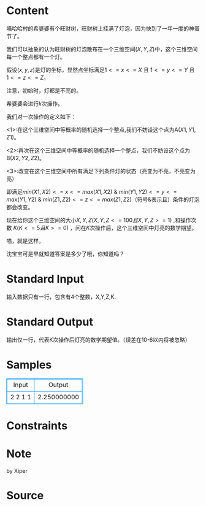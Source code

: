 
# Content

喵哈哈村的希婆婆有个旺财树，旺财树上挂满了灯泡，因为快到了一年一度的神蛋节了。

我们可以抽象的认为旺财树的灯泡散布在一个三维空间$(X,Y,Z)$中，这个三维空间每一个整点都有一个灯。

假设$(x,y,z)$是灯的坐标，显然点坐标满足$1 <= x <= X$ 且 $1 <= y <= Y$ 且 $1 <= z <= Z$。

注意，初始时，灯都是不亮的。

希婆婆会进行$k$次操作。

我们对一次操作的定义如下：

<1>:在这个三维空间中等概率的随机选择一个整点,我们不妨设这个点为A$(X1,Y1,Z1)$。

<2>:再次在这个三维空间中等概率的随机选择一个整点，我们不妨设这个点为B$(X2,Y2,Z2)$。

<3>:改变在这个三维空间中所有满足下列条件灯的状态（亮变为不亮，不亮变为亮）

即满足$min(X1,X2) <= x <= max(X1,X2)$ & $min(Y1 , Y2) <= y <= max(Y1,Y2)$ & $min(Z1,Z2) <= z <= max(Z1,Z2)$（符号&表示且）条件的灯泡都会改变。

现在给你这个三维空间的大小$X,Y,Z ( X , Y , Z <= 100 且 X , Y ,Z >= 1)$ ,和操作次数 $K (K <= 5 且 K >= 0)$ ，问在$K$次操作后，这个三维空间中灯亮的数学期望。

喵，就是这样。

沈宝宝可是早就知道答案是多少了哦，你知道吗？

# Standard Input

输入数据只有一行，包含有4个整数，X,Y,Z,K.

# Standard Output

输出仅一行，代表K次操作后灯亮的数学期望值。（误差在10-6以内将被忽略）

# Samples

<style>
        table,table tr th, table tr td { border:1px solid #0094ff; }
        table { width: 200px; min-height: 25px; line-height: 25px; text-align: center; border-collapse: collapse;}   
    </style>
<table>
	<tr>
		<td>Input</td>
		<td>Output</td>
	</tr>
<tr><td>2 2 1 1</td><td>2.250000000</td></tr></table>


# Constraints



# Note

by Xiper

# Source


